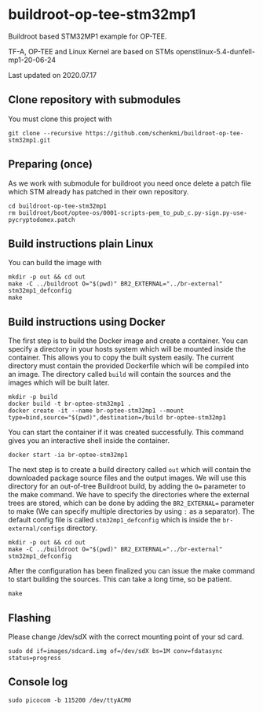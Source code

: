 # buildroot-op-tee-stm32mp1
Buildroot based STM32MP1 example for OP-TEE. 

TF-A, OP-TEE and Linux Kernel are based on STMs openstlinux-5.4-dunfell-mp1-20-06-24

Last updated on 2020.07.17

## Clone repository with submodules
You must clone this project with
```
git clone --recursive https://github.com/schenkmi/buildroot-op-tee-stm32mp1.git
```

## Preparing (once)
As we work with submodule for buildroot you need once delete a patch file which STM already has patched in their own repository.
```
cd buildroot-op-tee-stm32mp1
rm buildroot/boot/optee-os/0001-scripts-pem_to_pub_c.py-sign.py-use-pycryptodomex.patch
```

## Build instructions plain Linux

You can build the image with
```
mkdir -p out && cd out
make -C ../buildroot O="$(pwd)" BR2_EXTERNAL="../br-external" stm32mp1_defconfig
make
```

## Build instructions using Docker

The first step is to build the Docker image and create a container. You can specify a directory in your hosts system which will be mounted inside the container. This allows you to copy the built system easily. The current directory must contain the provided Dockerfile which will be compiled into an image. The directory called `build` will contain the sources and the images which will be built later.
```
mkdir -p build
docker build -t br-optee-stm32mp1 .
docker create -it --name br-optee-stm32mp1 --mount type=bind,source="$(pwd)",destination=/build br-optee-stm32mp1
```

You can start the container if it was created successfully. This command gives you an interactive shell inside the container.
```
docker start -ia br-optee-stm32mp1
```

The next step is to create a build directory called `out` which will contain the downloaded package source files and the output images. We will use this directory for an out-of-tree Buildroot build, by adding the `O=` parameter to the make command. We have to specify the directories where the external trees are stored, which can be done by adding the `BR2_EXTERNAL=` parameter to make (We can specify multiple directories by using `:` as a separator). The default config file is called `stm32mp1_defconfig` which is inside the `br-external/configs` directory.
```
mkdir -p out && cd out
make -C ../buildroot O="$(pwd)" BR2_EXTERNAL="../br-external" stm32mp1_defconfig
```

After the configuration has been finalized you can issue the make command to start building the sources. This can take a long time, so be patient.
```
make
```

## Flashing
Please change /dev/sdX with the correct mounting point of your sd card.
```
sudo dd if=images/sdcard.img of=/dev/sdX bs=1M conv=fdatasync status=progress
```

## Console log
```
sudo picocom -b 115200 /dev/ttyACM0
```

